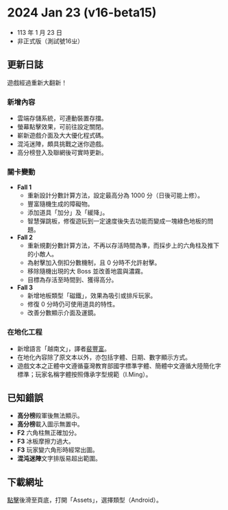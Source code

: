# 2024 Jan 23 (v16-beta15)
- 113 年 1 月 23 日
- 非正式版（測試號16ㄓ）

## 更新日誌

遊戲經過重新大翻新！

### 新增內容
- 雲端存儲系統，可連動裝置存擋。
- 螢幕點擊效果，可前往設定關閉。
- 嶄新遊戲介面及大大優化程式碼。
- 混沌迷陣，頗具挑戰之迷你遊戲。
- 高分榜登入及聯網後可實時更新。

### 關卡變動

- **Fall 1** 
  - 重新設計分數計算方法，設定最高分為 1000 分（日後可能上修）。
  - 豐富隨機生成的障礙物。
  - 添加道具「加分」及「緩降」。
  - 智慧彈跳板，修復遊玩到一定速度後失去功能而變成一塊綠色地板的問題。
- **Fall 2**
  - 重新規劃分數計算方法，不再以存活時間為準，而採步上的六角柱及推下的小敵人。
  - 為射擊加入倒扣分數機制，且 0 分時不允許射擊。
  - 移除隨機出現的大 Boss 並改善地震與濃霧。
  - 目標為存活至時間到、獲得高分。
- **Fall 3**
  - 新增地板類型「磁鐵」，效果為吸引或排斥玩家。
  - 修復 0 分時仍可使用道具的特性。
  - 改善分數顯示介面及運鏡。

### 在地化工程

- 新增語言「越南文」，譯者[裴豐富](https://github.com/peifengfu)。
- 在地化內容除了原文本以外，亦包括字體、日期、數字顯示方式。
- 遊戲文本之正體中文遵循臺灣教育部國字標準字體、簡體中文遵循大陸簡化字標準；玩家名稱字體按照傳承字型規範（I.Ming）。

## 已知錯誤
- **高分榜**殿軍後無法顯示。
- **高分榜**載入圖示無置中。
- **F2** 六角柱無正確加分。
- **F3** 冰板摩擦力過大。
- **F3** 玩家變六角形時經常出圖。
- **混沌迷陣**文字排版易超出範圍。
## 下載網址
[點擊](https://github.com/Zutek3134/Do-Not-Fall/releases/tag/v16-beta15)後滑至頁底，打開「Assets」，選擇類型（Android）。
